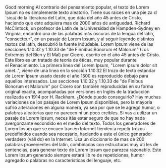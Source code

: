 Good morning
Al contrario del pensamiento popular, el texto de Lorem Ipsum no es simplemente texto aleatorio. Tiene sus raices en una pie
za cl´sica\\ de la literatura del Latin, que data del año 45 antes de Cristo, haciendo que este adquiera mas de 2000 años de antiguedad.
 Richard McClintock, un profesor de Latin de la Universidad de Hampden-Sydney en Virginia, encontró una de las palabras más oscuras 
 de la lengua del latín, "consecteur", en un pasaje de Lorem Ipsum, y al seguir leyendo distintos textos del latín, descubrió la
  fuente indudable. Lorem Ipsum viene de las secciones 1.10.32 y 1.10.33 de "de Finnibus Bonorum et Malorum" (Los Extremos del Bien
   y El Mal) por Cicero, escrito en el año 45 antes de Cristo. Este libro es un tratado de teoría de éticas, muy popular durante\
    el Renacimiento. La primera linea del Lorem Ipsum, "Lorem ipsum dolor sit amet..", viene de una linea en la sección 1.10.32
El trozo de texto estándar de Lorem Ipsum usado desde el año 1500 es reproducido debajo para aquellos interesados. Las secciones 
1.10.32 y 1.10.33 de "de Finibus Bonorum et Malorum" por Cicero son también reproducidas en su forma original exacta, acompañadas 
por versiones en Inglés de la traducción realizada en 1914 por H. Rackham.
¿Dónde puedo conseguirlo?
Hay muchas variaciones de los pasajes de Lorem Ipsum disponibles, pero la mayoría sufrió alteraciones en alguna manera, ya sea por
que se le agregó humor, o palabras aleatorias que no parecen ni un poco creíbles. Si vas a utilizar un pasaje de Lorem Ipsum, neces
itás estar seguro de que no hay nada avergonzante escondido en el medio del texto. Todos los generadores de Lorem Ipsum que se encuen
tran en Internet tienden a repetir trozos predefinidos cuando sea necesario, haciendo a este el único generador verdadero (váli
do) en la Internet. Usa un diccionario de mas de 200 palabras provenientes del latín, combinadas con estructuras muy úti
les de sentencias, para generar texto de Lorem Ipsum que parezca razonable. Este Lorem Ipsum generado siempre estará lib
re de repeticiones, humor agregado o palabras no características del lenguaje, etc.